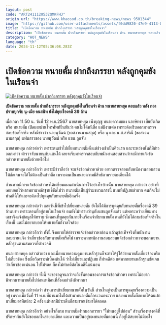 ```yaml
---
layout: post
code: "ART2411120532QMKFHJ"
origin_url: "https://www.khaosod.co.th/breaking-news/news_9501344"
image: "https://github.com/user-attachments/assets/f0dd9820-47e9-4113-8740-c154bd4ebab5"
title: "เปิดข้อความ ทนายตั้ม ฝากถึงภรรยา หลังถูกคุมขังในเรือนจำ"
description: "เปิดข้อความ ทนายตั้ม ฝากถึงภรรยา หลังถูกคุมขังในเรือนจำ ด้าน ทนายสายหยุด ตอบแล้ว หลัง กองปราบบุกจับ นุ-เมีย คนสนิท ยังไม่คุยเรื่องคดี 39 ล้าน"
category: "HOT_NEWS"
language: "th"
date: 2024-11-12T05:36:08.283Z
---
```


# เปิดข้อความ ทนายตั้ม ฝากถึงภรรยา หลังถูกคุมขังในเรือนจำ

[![เปิดข้อความ ทนายตั้ม ฝากถึงภรรยา หลังถูกคุมขังในเรือนจำ](https://www.khaosod.co.th/wpapp/uploads/2024/11/Attorney-Tam-2.jpg "เปิดข้อความ ทนายตั้ม ฝากถึงภรรยา หลังถูกคุมขังในเรือนจำ")](https://www.khaosod.co.th/wpapp/uploads/2024/11/Attorney-Tam-2.jpg)

**เปิดข้อความ ทนายตั้ม ฝากถึงภรรยา หลังถูกคุมขังในเรือนจำ ด้าน ทนายสายหยุด ตอบแล้ว หลัง กองปราบบุกจับ นุ-เมีย คนสนิท ยังไม่คุยเรื่องคดี 39 ล้าน**

เมื่อเวลา 11.50 น. วันที่ 12 พ.ย.2567 นายสายหยุด เพ็งบุญชู ทนายความของ นายษิทรา เบี้ยบังเกิด หรือ ทนายตั้ม เปิดเผยผ่านโทรศัพท์ยืนยันว่า ตนไม่ได้หนีสื่อ แต่มีงานต่อ เพราะต้องรีบออกมาตรวจสอบข้อเท็จจริง หลังมีข่าวว่า นายนุวัฒน์ (ขอสงวนนามสกุล) หรือ นุ และ น.ส.สาริณี (ขอสงวนนามสกุล) แฟนสาวของ นายนุวัฒน์ หรือ แซน ถูกจับ

นายสายหยุด กล่าวต่อว่า เพราะตนเข้าไปเยี่ยมทนายตั้มตั้งแต่ช่วงเช้าเป็นคิวแรก และระหว่างนั้นก็มีข่าวออกมาว่า ตำรวจจับนายนุกับแซนได้ เลยจะรีบมาตรวจสอบกับพนักงานสอบสวนว่าจะมีการแจ้งข้อกล่าวหาทนายตั้มด้วยหรือไม่

นายสายหยุด กล่าวอีกว่า เพราะมีข่าวลือว่า จะแจ้งข้อกล่าวหาด้วย อยากตรวจสอบกับพนักงานสอบสวนให้ชัดเจนจะได้ไม่ต้องเป็นข่าวลือ เพราะตนเป็นทนายความมีสิทธิถามรายละเอียดได้

ส่วนหากมีการแจ้งข้อกล่าวหาได้เตรียมแผนดำเนินการไว้อย่างไรบ้างนั้น นายสายหยุด กล่าวว่า อย่างที่เคยบอกไว้หากพยานหลักฐานชี้ชัดไปว่า ทนายตั้มเป็นผู้ร่วมขบวนการนี้ แบบที่ปฏิเสธลำบาก ตนก็จะไม่ทำคดีนี้ให้และจะต้องไปพูดคุยกับทนายตั้มอีกครั้ง

นายสายหยุด กล่าวต่อว่า และวันนี้ที่เข้าไปเยี่ยมทนายตั้ม ยังไม่ได้มีการพูดคุยกับทนายตั้มเรื่องคดี 39 ล้านบาท เพราะตอนที่อยู่ภายในเรือนจำ ตนยังไม่ทราบว่านุกับแซนถูกจับแล้ว แต่พอระหว่างเยี่ยมทางเลขาจึงแจ้งข้อมูลให้ทราบ ซึ่งตอนที่พูดคุยกันภายในเรือนจำกับทนายตั้ม ตนก็ยังไม่ได้ถามข้อเท็จจริงในเรื่องนี้ และไม่อยากบอกให้ทนายตั้มกังวลใจด้วย

นายสายหยุด กล่าวอีกว่า ทั้งนี้ จึงอยากให้ตำรวจแจ้งข้อกล่าวหาก่อน แล้วดูข้อเท็จจริงที่พนักงานสอบสวนแจ้ง ว่าเกี่ยวข้องกับทนายตั้มหรือไม่ เพราะหากพนักงานสอบสวนแจ้งข้อกล่าวหาจะบอกพยานหลักฐานตามสมควรที่ตำรวจมี

ทนายสายหยุด กล่าวด้วยว่า และเมื่อทนายความดูพยานหลักฐานก็จะทำให้รู้ได้ว่าทนายตั้มเกี่ยวข้องหรือไม่เกี่ยวข้อง ซึ่งเมื่อวิเคราะห์เบื้องต้นได้ ว่าไม่เกี่ยวและปฏิเสธ ก็ทำคดีต่อ แต่หากพยานหลักฐานชัดเจนว่าเกี่ยวข้องแน่นอน ไปไม่รอด ก็คงไม่ทำคดีต่อในคดีนี้แน่นอน

นายสายหยุด กล่าวว่า ทั้งนี้ จะขอรอดูจนกว่าจะถึงขั้นตอนของการแจ้งข้อกล่าวหา เพราะไม่อยากพิพากษาทนายตั้มไปก่อนเหมือนที่สังคมกำลังพิพากษา

นายสายหยุด กล่าวต่อว่า ส่วนการเข้าเยี่ยมทนายตั้มในวันนี้ ส่วนใหญ่จะเป็นการพูดคุยเรื่องความเป็นอยู่ เพราะเมื่อวันที่ 11 พ.ย.ที่ผ่านมาไม่ได้เข้ามาทนายตั้มก็กระวนกระวาย และทนายตั้มก็อยากให้ตนเข้ามาเยี่ยมอาทิตย์ละ 2 ครั้ง แต่หากมีประเด็นก็สามารถเข้ามาได้ตลอด

นายสายหยุด กล่าวอีกว่า อย่างไรก็ตาม ทนายตั้มฝากบอกภรรยา “ให้ทนอยู่ไปก่อน” ส่วนเรื่องทางคดีที่ปรึกษากันยังไม่ขอบอกในรายละเอียด และความเป็นอยู่ของทนายตั้มตอนนี้ ก็อยู่ได้สบายไม่มีอะไร